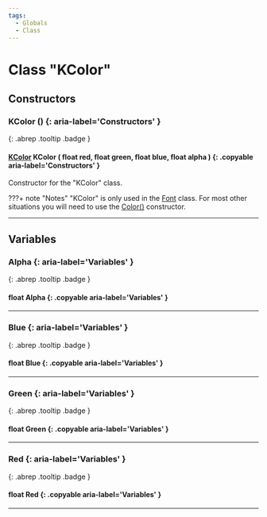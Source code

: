 ```yaml
---
tags:
  - Globals
  - Class
---
```

# Class "KColor"
## Constructors
### KColor () {: aria-label='Constructors' }
[ ](#){: .abrep .tooltip .badge }
#### [KColor](KColor.md) KColor ( float red, float green, float blue, float alpha ) {: .copyable aria-label='Constructors' }

Constructor for the "KColor" class.

???+ note "Notes"
	"KColor" is only used in the [Font](Font.md) class. For most other situations you will need to use the [Color()](Color.md) constructor.

___
## Variables
### Alpha {: aria-label='Variables' }
[ ](#){: .abrep .tooltip .badge }
#### float Alpha  {: .copyable aria-label='Variables' }

___
### Blue {: aria-label='Variables' }
[ ](#){: .abrep .tooltip .badge }
#### float Blue  {: .copyable aria-label='Variables' }

___
### Green {: aria-label='Variables' }
[ ](#){: .abrep .tooltip .badge }
#### float Green  {: .copyable aria-label='Variables' }

___
### Red {: aria-label='Variables' }
[ ](#){: .abrep .tooltip .badge }
#### float Red  {: .copyable aria-label='Variables' }

___
